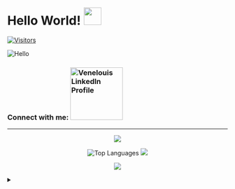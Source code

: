 # Hello World! <img src="https://media.giphy.com/media/hvRJCLFzcasrR4ia7z/giphy.gif" width="40px">
[![Visitors](https://api.visitorbadge.io/api/combined?path=https%3A%2F%2Fgithub.com%2Fvenelouis&label=visitors%20(daily%2Ftotal)%3A&labelColor=%23000000&countColor=%2327b800&labelStyle=upper)](https://visitorbadge.io/status?path=https%3A%2F%2Fgithub.com%2Fvenelouis)

![Hello](https://media.giphy.com/media/MC6eSuC3yypCU/giphy.gif) 
### Connect with me:  <a href="https://www.linkedin.com/in/venelouis/" target="_blank"><img src="https://content.linkedin.com/content/dam/me/business/en-us/amp/brand-site/v2/bg/Chinese-LI-Logo.svg.original.svg" alt="Venelouis LinkedIn Profile" width="120" ></a>
---
<p align="center"><img src="https://github-readme-stats.vercel.app/api?username=venelouis&show_icons=true\&show=reviews,discussions_started,discussions_answered,prs_merged,prs_merged_percentage&theme=radical&rank_icon=percentile"/></p>

<p align="center"><img src="https://github-readme-stats.vercel.app/api/top-langs/?username=venelouis&layout=compact&langs_count=10&theme=radical&custom_title=Top%20Languages" alt="Top Languages" /> <img src="https://streak-stats.demolab.com?user=venelouis&theme=burnt-neon"/></p>

<p align="center"><img src="https://github-profile-trophy.vercel.app/?username=venelouis&theme=juicyfresh"/></a></p>

<details align="left">
  <summary></summary> 
 
  - Visitors Badge by <a href="https://visitorbadge.io/status?path=https%3A%2F%2Fgithub.com%2Fvenelouis">visitorbadge.io</a><br>
  - Matrix image GIF by <a href="https://media.giphy.com/media/MC6eSuC3yypCU/giphy.gif">giphy.com</a></br> 
  - GitHub Stats and Top Languages by <a href="https://github.com/anuraghazra/github-readme-stats">anuraghazra</a>
  - GitHub Streaks by <a href="https://github.com/DenverCoder1/github-readme-streak-stats">DenverCoder1</a>
  - GitHub Trophies by <a href="https://github.com/ryo-ma/github-profile-trophy">ryo-ma</a>
 
  <div align="right">Made with 💚 by <a href="https://github.com/venelouis">@venelouis</a>.</div>

</details>

<!-- comentários html veja também: https://profile-readme-generator.com/ -->


